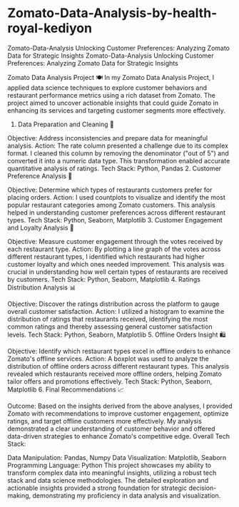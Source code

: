 # Zomato-Data-Analysis-by-health-royal-kediyon
Zomato-Data-Analysis Unlocking Customer Preferences: Analyzing Zomato Data for Strategic Insights
Zomato-Data-Analysis
Unlocking Customer Preferences: Analyzing Zomato Data for Strategic Insights

Zomato Data Analysis Project 🍽️
In my Zomato Data Analysis Project, I applied data science techniques to explore customer behaviors and restaurant performance metrics using a rich dataset from Zomato. The project aimed to uncover actionable insights that could guide Zomato in enhancing its services and targeting customer segments more effectively.

1. Data Preparation and Cleaning 🧹

Objective: Address inconsistencies and prepare data for meaningful analysis.
Action: The rate column presented a challenge due to its complex format. I cleaned this column by removing the denominator ("out of 5") and converted it into a numeric data type. This transformation enabled accurate quantitative analysis of ratings.
Tech Stack: Python, Pandas
2. Customer Preference Analysis 🎯

Objective: Determine which types of restaurants customers prefer for placing orders.
Action: I used countplots to visualize and identify the most popular restaurant categories among Zomato customers. This analysis helped in understanding customer preferences across different restaurant types.
Tech Stack: Python, Seaborn, Matplotlib
3. Customer Engagement and Loyalty Analysis 🌟

Objective: Measure customer engagement through the votes received by each restaurant type.
Action: By plotting a line graph of the votes across different restaurant types, I identified which restaurants had higher customer loyalty and which ones needed improvement. This analysis was crucial in understanding how well certain types of restaurants are received by customers.
Tech Stack: Python, Seaborn, Matplotlib
4. Ratings Distribution Analysis 📊

Objective: Discover the ratings distribution across the platform to gauge overall customer satisfaction.
Action: I utilized a histogram to examine the distribution of ratings that restaurants received, identifying the most common ratings and thereby assessing general customer satisfaction levels.
Tech Stack: Python, Seaborn, Matplotlib
5. Offline Orders Insight 🛍️

Objective: Identify which restaurant types excel in offline orders to enhance Zomato's offline services.
Action: A boxplot was used to analyze the distribution of offline orders across different restaurant types. This analysis revealed which restaurants received more offline orders, helping Zomato tailor offers and promotions effectively.
Tech Stack: Python, Seaborn, Matplotlib
6. Final Recommendations 📈

Outcome: Based on the insights derived from the above analyses, I provided Zomato with recommendations to improve customer engagement, optimize ratings, and target offline customers more effectively. My analysis demonstrated a clear understanding of customer behavior and offered data-driven strategies to enhance Zomato's competitive edge.
Overall Tech Stack:

Data Manipulation: Pandas, Numpy
Data Visualization: Matplotlib, Seaborn
Programming Language: Python
This project showcases my ability to transform complex data into meaningful insights, utilizing a robust tech stack and data science methodologies. The detailed exploration and actionable insights provided a strong foundation for strategic decision-making, demonstrating my proficiency in data analysis and visualization.
